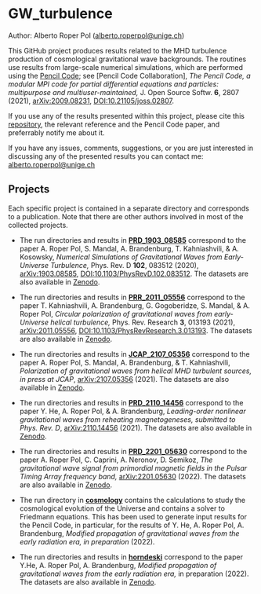 # GW_turbulence

Author: Alberto Roper Pol (alberto.roperpol@unige.ch)

This GitHub project produces results related to the MHD turbulence production of cosmological gravitational wave backgrounds.
The routines use results from large-scale numerical simulations, which are performed using the [Pencil Code](https://github.com/pencil-code);
see [Pencil Code Collaboration], *The Pencil Code, a modular MPI code for partial differential equations and particles: multipurpose and multiuser-maintained,*
J. Open Source Softw. **6**, 2807 (2021), [arXiv:2009.08231](https://arxiv.org/abs/2009.08231), [DOI:10.21105/joss.02807](https://joss.theoj.org/papers/10.21105/joss.02807).

If you use any of the results presented within this project, please cite this [repository](https://zenodo.org/record/6045844), the relevant reference
and the Pencil Code paper, and preferrably notify me about it.

If you have any issues, comments, suggestions, or you are just interested in discussing any of the presented results
you can contact me: alberto.roperpol@unige.ch

## Projects

Each specific project is contained in a separate directory and corresponds to a publication. Note that there are other authors involved in most of
the collected projects.

* The run directories and results in [**PRD_1903_08585**](PRD_1903_08585) correspond to the paper A. Roper Pol,
S. Mandal, A. Brandenburg, T. Kahniashvili, & A. Kosowsky, *Numerical Simulations of Gravitational Waves from Early-Universe
Turbulence,* Phys. Rev. D **102**, 083512 (2020), [arXiv:1903.08585](https://arxiv.org/abs/1903.08585),
[DOI:10.1103/PhysRevD.102.083512](https://doi.org/10.1103/PhysRevD.102.083512).
The datasets are also available in [Zenodo](https://zenodo.org/record/3692072).

* The run directories and results in [**PRR_2011_05556**](PRR_2011_05556) correspond to the paper T. Kahniashvili, A. Brandenburg,
G. Gogoberidze, S. Mandal, & A. Roper Pol, *Circular polarization of gravitational waves from early-Universe helical turbulence,*
Phys. Rev. Research **3**, 013193 (2021), [arXiv:2011.05556](https://arxiv.org/abs/2011.05556),
[DOI:10.1103/PhysRevResearch.3.013193](https://journals.aps.org/prresearch/abstract/10.1103/PhysRevResearch.3.013193).
The datasets are also available in [Zenodo](https://zenodo.org/record/4256906).

* The run directories and results in [**JCAP_2107_05356**](JCAP_2107_05356) correspond to the paper A. Roper Pol, S. Mandal,
A. Brandenburg, & T. Kahniashvili, *Polarization of gravitational waves from helical MHD turbulent sources,*
*in press at JCAP*, [arXiv:2107.05356](https://arxiv.org/abs/2107.05356) (2021).
The datasets are also available in [Zenodo](https://zenodo.org/record/5525504).

* The run directories and results in [**PRD_2110_14456**](PRD_2110_14456) correspond to the paper Y. He, A. Roper Pol,
& A. Brandenburg, *Leading-order nonlinear gravitational waves from reheating magnetogeneses,* *submitted to
Phys. Rev. D*, [arXiv:2110.14456](https://arxiv.org/abs/2110.14456) (2021).
The datasets are also available in [Zenodo](https://zenodo.org/record/5603013).

* The run directories and results in [**PRD_2201_05630**](PRD_2201_05630) correspond to the paper A. Roper Pol,
C. Caprini, A. Neronov, D. Semikoz, *The gravitational wave signal from primordial magnetic fields in the Pulsar
Timing Array frequency band,* [arXiv:2201.05630](https://arxiv.org/abs/2201.05630) (2022).
The datasets are also available in [Zenodo](https://zenodo.org/record/5782752).

* The run directory in [**cosmology**](cosmology) contains the calculations to study the cosmological evolution
of the Universe and contains a solver to Friedmann equations.
This has been used to generate input results for the Pencil Code, in particular, for the results of Y. He, A.
Roper Pol, A. Brandenburg, *Modified propagation of gravitational waves from the early radiation era,*
*in preparation* (2022).

* The run directories and results in [**horndeski**](horndeski) correspond to the paper Y.He, A. Roper Pol,
A. Brandenburg, *Modified propagation of gravitational waves from the early radiation era,*
in preparation (2022). The datasets are also available in [Zenodo](https://zenodo.org/record/7408601).

